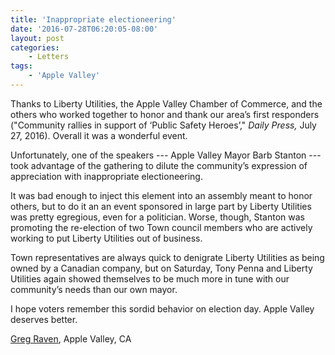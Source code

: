 ```yaml
---
title: 'Inappropriate electioneering'
date: '2016-07-28T06:20:05-08:00'
layout: post
categories:
    - Letters
tags:
    - 'Apple Valley'
---
```


Thanks to Liberty Utilities, the Apple Valley Chamber of Commerce, and the others who worked together to honor and thank our area’s first responders ("Community rallies in support of ‘Public Safety Heroes’," *Daily Press,* July 27, 2016). Overall it was a wonderful event.

Unfortunately, one of the speakers --- Apple Valley Mayor Barb Stanton --- took advantage of the gathering to dilute the community’s expression of appreciation with inappropriate electioneering.

It was bad enough to inject this element into an assembly meant to honor others, but to do it an an event sponsored in large part by Liberty Utilities was pretty egregious, even for a politician. Worse, though, Stanton was promoting the re-election of two Town council members who are actively working to put Liberty Utilities out of business.

Town representatives are always quick to denigrate Liberty Utilities as being owned by a Canadian company, but on Saturday, Tony Penna and Liberty Utilities again showed themselves to be much more in tune with our community’s needs than our own mayor.

I hope voters remember this sordid behavior on election day. Apple Valley deserves better.

[Greg Raven](https://www.gregraven.org), Apple Valley, CA